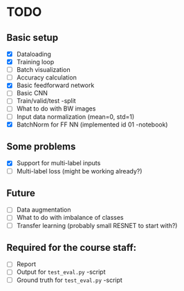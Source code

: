 # TODO

## Basic setup
- [x] Dataloading
- [x] Training loop
- [ ] Batch visualization
- [ ] Accuracy calculation
- [x] Basic feedforward network
- [ ] Basic CNN
- [ ] Train/valid/test -split
- [ ] What to do with BW images
- [ ] Input data normalization (mean=0, std=1)
- [x] BatchNorm for FF NN (implemented id 01 -notebook)

## Some problems
- [x] Support for multi-label inputs
- [ ] Multi-label loss (might be working already?)

## Future
- [ ] Data augmentation
- [ ] What to do with imbalance of classes
- [ ] Transfer learning (probably small RESNET to start with?)

## Required for the course staff:
- [ ] Report
- [ ] Output for `test_eval.py` -script
- [ ] Ground truth for `test_eval.py` -script
